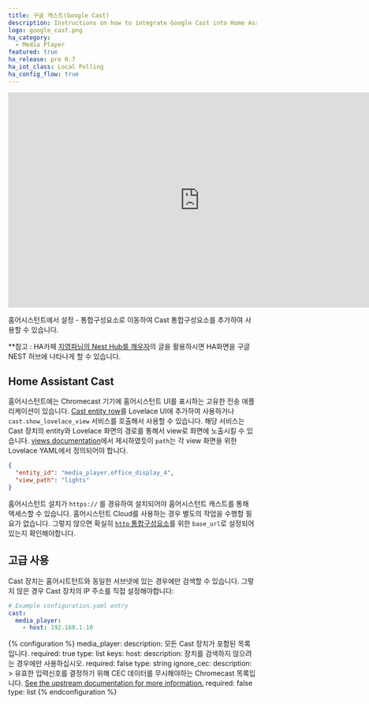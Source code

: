 ```yaml
---
title: 구글 캐스트(Google Cast)
description: Instructions on how to integrate Google Cast into Home Assistant.
logo: google_cast.png
ha_category:
  - Media Player
featured: true
ha_release: pre 0.7
ha_iot_class: Local Polling
ha_config_flow: true
---
```


<div class='videoWrapper'>
<iframe width="776" height="437" src="https://www.youtube.com/embed/4KMJDOWa_ao" frameborder="0" allow="accelerometer; autoplay; encrypted-media; gyroscope; picture-in-picture" allowfullscreen></iframe>
</div>

홈어시스턴트에서 설정 - 통합구성요소로 이동하여 Cast 통합구성요소를 추가하여 사용할 수 있습니다.

**참고 : HA카페 [지영파님의 Nest Hub를 깨우자](https://cafe.naver.com/koreassistant/120)의 글을 활용하시면 HA화면을 구글 NEST 허브에 나타나게 할 수 있습니다.

## Home Assistant Cast

홈어시스턴트에는 Chromecast 기기에 홈어시스턴트 UI를 표시하는 고유한 전송 애플리케이션이 있습니다. [Cast entity row](/lovelace/entities/#cast)를 Lovelace UI에 추가하여 사용하거나 `cast.show_lovelace_view` 서비스를 호출해서 사용할 수 있습니다. 해당 서비스는 Cast 장치의 entity와 Lovelace 화면의 경로를 통해서 view로 화면에 노출시킬 수 있습니다. [views documentation](/lovelace/views/#path)에서 제시하였듯이 `path`는 각 view 화면을 위한 Lovelace YAML에서 정의되어야 합니다.  


```json
{
  "entity_id": "media_player.office_display_4",
  "view_path": "lights"
}
```

홈어시스턴트 설치가 `https://` 를 경유하여 설치되어야 홈어시스턴트 캐스트를 통해 액세스할 수 있습니다.  홈어시스턴트 Cloud를 사용하는 경우 별도의 작업을 수행할 필요가 없습니다. 그렇지 않으면 확실히 [`http` 통합구성요소](/integrations/http/)를 위한 `base_url`로 설정되어있는지 확인해야합니다.

## 고급 사용

Cast 장치는 홈어시트턴트와 동일한 서브넷에 있는 경우에만 검색할 수 있습니다. 그렇지 않은 경우 Cast 장치의 IP 주소를 직접 설정해야합니다:

```yaml
# Example configuration.yaml entry
cast:
  media_player:
    - host: 192.168.1.10
```

{% configuration %}
media_player:
  description: 모든 Cast 장치가 포함된 목록입니다.
  required: true
  type: list
  keys:
    host:
      description: 장치를 검색하지 않으려는 경우에만 사용하십시오.
      required: false
      type: string
    ignore_cec:
      description: >
        유효한 입력신호를 결정하기 위해 CEC 데이터를 무시해야하는 Chromecast 목록입니다. [See the upstream documentation for more information.](https://github.com/balloob/pychromecast#ignoring-cec-data)
      required: false
      type: list
{% endconfiguration %}
